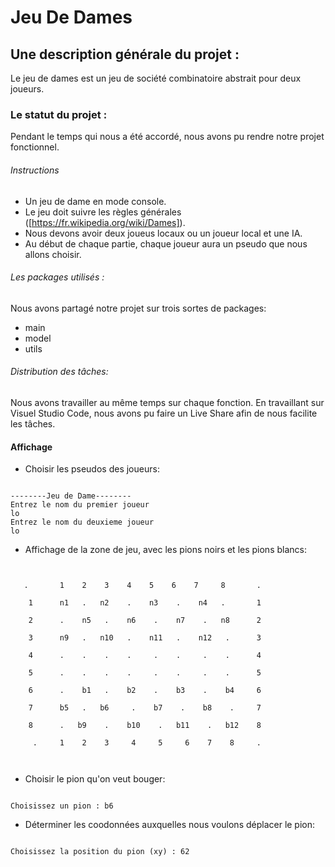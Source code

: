 # Jeu De Dames


## Une description générale  du projet :
   Le jeu de dames est un jeu de société combinatoire abstrait pour deux joueurs.


### Le statut du projet :
   Pendant le temps qui nous a été accordé, nous avons pu rendre notre projet fonctionnel.
    

###### Instructions
* Un jeu de dame en mode console.
* Le jeu doit suivre les règles générales ([https://fr.wikipedia.org/wiki/Dames]).
* Nous devons avoir deux joueus locaux ou un joueur local et une IA.
* Au début de chaque partie, chaque joueur aura un pseudo que nous allons choisir.


###### Les packages utilisés : 
Nous avons partagé notre projet sur trois sortes de packages:
* main
* model
* utils
    

######  Distribution des tâches:
Nous avons travailler au même temps sur chaque fonction. En travaillant sur Visuel Studio Code, nous avons pu faire un Live Share afin de nous facilite les tâches.


#### Affichage
* Choisir les pseudos des joueurs:
```console

--------Jeu de Dame--------
Entrez le nom du premier joueur
lo
Entrez le nom du deuxieme joueur
lo

```
* Affichage de la zone de jeu, avec les pions noirs et les pions blancs:
```console


   .       1    2    3    4    5    6    7     8       . 

    1      n1   .   n2    .    n3    .    n4   .       1

    2      .    n5   .    n6    .    n7    .   n8      2

    3      n9   .   n10   .    n11   .    n12   .      3

    4      .    .    .    .     .    .     .    .      4

    5      .    .    .    .     .    .     .    .      5

    6      .    b1   .    b2    .    b3    .    b4     6

    7      b5   .   b6     .    b7    .    b8    .     7

    8      .   b9    .    b10    .   b11    .   b12    8

     .     1    2    3     4     5     6    7    8     . 



```
* Choisir le pion qu'on veut bouger:
```console

Choisissez un pion : b6

```
* Déterminer les coodonnées auxquelles nous voulons déplacer le pion:
```console

Choisissez la position du pion (xy) : 62

```





